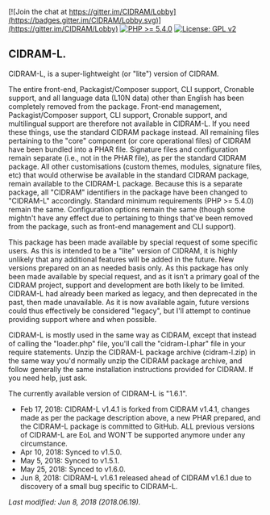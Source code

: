 [![Join the chat at https://gitter.im/CIDRAM/Lobby](https://badges.gitter.im/CIDRAM/Lobby.svg)](https://gitter.im/CIDRAM/Lobby)
[![PHP >= 5.4.0](https://img.shields.io/badge/PHP-%3E%3D%205.4.0-8892bf.svg)](https://maikuolan.github.io/Compatibility-Charts/)
[![License: GPL v2](https://img.shields.io/badge/License-GPL%20v2-blue.svg)](https://www.gnu.org/licenses/old-licenses/gpl-2.0.en.html)

## CIDRAM-L.

CIDRAM-L, is a super-lightweight (or "lite") version of CIDRAM.

The entire front-end, Packagist/Composer support, CLI support, Cronable support, and all language data (L10N data) other than English has been completely removed from the package. Front-end management, Packagist/Composer support, CLI support, Cronable support, and multilingual support are therefore not available in CIDRAM-L. If you need these things, use the standard CIDRAM package instead. All remaining files pertaining to the "core" component (or core operational files) of CIDRAM have been bundled into a PHAR file. Signature files and configuration remain separate (i.e., not in the PHAR file), as per the standard CIDRAM package. All other customisations (custom themes, modules, signature files, etc) that would otherwise be available in the standard CIDRAM package, remain available to the CIDRAM-L package. Because this is a separate package, all "CIDRAM" identifiers in the package have been changed to "CIDRAM-L" accordingly. Standard minimum requirements (PHP >= 5.4.0) remain the same. Configuration options remain the same (though some mightn't have any effect due to pertaining to things that've been removed from the package, such as front-end management and CLI support).

This package has been made available by special request of some specific users. As this is intended to be a "lite" version of CIDRAM, it is highly unlikely that any additional features will be added in the future. New versions prepared on an as needed basis only. As this package has only been made available by special request, and as it isn't a primary goal of the CIDRAM project, support and development are both likely to be limited. CIDRAM-L had already been marked as legacy, and then deprecated in the past, then made unavailable. As it is now available again, future versions could thus effectively be considered "legacy", but I'll attempt to continue providing support where and when possible.

CIDRAM-L is mostly used in the same way as CIDRAM, except that instead of calling the "loader.php" file, you'll call the "cidram-l.phar" file in your require statements. Unzip the CIDRAM-L package archive (cidram-l.zip) in the same way you'd normally unzip the CIDRAM package archive, and follow generally the same installation instructions provided for CIDRAM. If you need help, just ask.

The currently available version of CIDRAM-L is "1.6.1".

- Feb 17, 2018: CIDRAM-L v1.4.1 is forked from CIDRAM v1.4.1, changes made as per the package description above, a new PHAR prepared, and the CIDRAM-L package is committed to GitHub. ALL previous versions of CIDRAM-L are EoL and WON'T be supported anymore under any circumstance.
- Apr 10, 2018: Synced to v1.5.0.
- May 5, 2018: Synced to v1.5.1.
- May 25, 2018: Synced to v1.6.0.
- Jun 8, 2018: CIDRAM-L v1.6.1 released ahead of CIDRAM v1.6.1 due to discovery of a small bug specific to CIDRAM-L.

*Last modified: Jun 8, 2018 (2018.06.19).*
